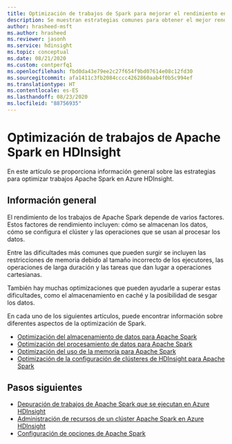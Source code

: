 ```yaml
---
title: Optimización de trabajos de Spark para mejorar el rendimiento en Azure HDInsight
description: Se muestran estrategias comunes para obtener el mejor rendimiento de los clústeres de Apache Spark en Azure HDInsight.
author: hrasheed-msft
ms.author: hrasheed
ms.reviewer: jasonh
ms.service: hdinsight
ms.topic: conceptual
ms.date: 08/21/2020
ms.custom: contperfq1
ms.openlocfilehash: fbd0da43e79ee2c27f654f9bd07614e08c12fd30
ms.sourcegitcommit: afa1411c3fb2084cccc4262860aab4f0b5c994ef
ms.translationtype: HT
ms.contentlocale: es-ES
ms.lasthandoff: 08/23/2020
ms.locfileid: "88756935"
---
```

# <a name="optimize-apache-spark-jobs-in-hdinsight"></a>Optimización de trabajos de Apache Spark en HDInsight

En este artículo se proporciona información general sobre las estrategias para optimizar trabajos Apache Spark en Azure HDInsight.

## <a name="overview"></a>Información general

El rendimiento de los trabajos de Apache Spark depende de varios factores. Estos factores de rendimiento incluyen: cómo se almacenan los datos, cómo se configura el clúster y las operaciones que se usan al procesar los datos.

Entre las dificultades más comunes que pueden surgir se incluyen las restricciones de memoria debido al tamaño incorrecto de los ejecutores, las operaciones de larga duración y las tareas que dan lugar a operaciones cartesianas.

También hay muchas optimizaciones que pueden ayudarle a superar estas dificultades, como el almacenamiento en caché y la posibilidad de sesgar los datos.

En cada uno de los siguientes artículos, puede encontrar información sobre diferentes aspectos de la optimización de Spark.

* [Optimización del almacenamiento de datos para Apache Spark](optimize-data-storage.md)
* [Optimización del procesamiento de datos para Apache Spark](optimize-data-processing.md)
* [Optimización del uso de la memoria para Apache Spark](optimize-memory-usage.md)
* [Optimización de la configuración de clústeres de HDInsight para Apache Spark](optimize-cluster-configuration.md)

## <a name="next-steps"></a>Pasos siguientes

* [Depuración de trabajos de Apache Spark que se ejecutan en Azure HDInsight](apache-spark-job-debugging.md)
* [Administración de recursos de un clúster Apache Spark en Azure HDInsight](apache-spark-resource-manager.md)
* [Configuración de opciones de Apache Spark](apache-spark-settings.md)

